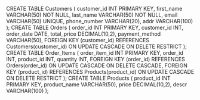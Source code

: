 CREATE TABLE Customers (
    customer_id INT PRIMARY KEY,
    first_name VARCHAR(50) NOT NULL,
    last_name VARCHAR(50) NOT NULL,
    email VARCHAR(50) UNIQUE,
    phone_number VARCHAR(20),
    addr VARCHAR(100)
);
CREATE TABLE Orders (
    order_id INT PRIMARY KEY,
    customer_id INT,
    order_date DATE,
    total_price DECIMAL(10,2),
    payment_method VARCHAR(50),
    FOREIGN KEY (customer_id) REFERENCES Customers(customer_id) ON UPDATE CASCADE ON DELETE RESTRICT
);
CREATE TABLE Order_Items (
    order_item_id INT PRIMARY KEY,
    order_id INT,
    product_id INT,
    quantity INT,
    FOREIGN KEY (order_id) REFERENCES Orders(order_id) ON UPDATE CASCADE ON DELETE CASCADE,
    FOREIGN KEY (product_id) REFERENCES Products(product_id) ON UPDATE CASCADE ON DELETE RESTRICT
);
CREATE TABLE Products (
    product_id INT PRIMARY KEY,
    product_name VARCHAR(50),
    price DECIMAL(10,2),
    descr VARCHAR(100)
);
